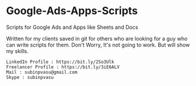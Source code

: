 # Google-Ads-Apps-Scripts
Scripts for Google Ads and Apps like Sheets and Docs

Written for my clients saved in git for others who are looking for a guy who can write scripts for them.
Don't Worry, It's not going to work. But will show my skills.


	LinkedIn Profile : https://bit.ly/2So3Ulk
	Freelancer Profile : https://bit.ly/3iE6ALV
	Mail : subinpvasu@gmail.com
    Skype : subinpvasu 

